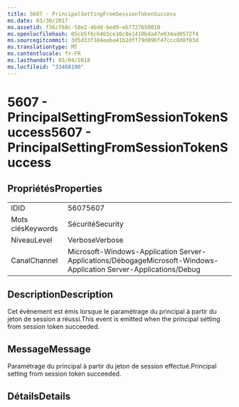 ```yaml
---
title: 5607 - PrincipalSettingFromSessionTokenSuccess
ms.date: 03/30/2017
ms.assetid: f36cf68c-58e2-4bdd-bed9-eb7727650010
ms.openlocfilehash: 05cb5f6cb465ce16c8e1410bda47e034ad0572f4
ms.sourcegitcommit: 3d5d33f384eeba41b2dff79d096f47ccc8d8f03d
ms.translationtype: MT
ms.contentlocale: fr-FR
ms.lasthandoff: 05/04/2018
ms.locfileid: "33468190"
---
```

# <a name="5607---principalsettingfromsessiontokensuccess"></a><span data-ttu-id="ec8b0-102">5607 - PrincipalSettingFromSessionTokenSuccess</span><span class="sxs-lookup"><span data-stu-id="ec8b0-102">5607 - PrincipalSettingFromSessionTokenSuccess</span></span>
## <a name="properties"></a><span data-ttu-id="ec8b0-103">Propriétés</span><span class="sxs-lookup"><span data-stu-id="ec8b0-103">Properties</span></span>  
  
|||  
|-|-|  
|<span data-ttu-id="ec8b0-104">ID</span><span class="sxs-lookup"><span data-stu-id="ec8b0-104">ID</span></span>|<span data-ttu-id="ec8b0-105">5607</span><span class="sxs-lookup"><span data-stu-id="ec8b0-105">5607</span></span>|  
|<span data-ttu-id="ec8b0-106">Mots clés</span><span class="sxs-lookup"><span data-stu-id="ec8b0-106">Keywords</span></span>|<span data-ttu-id="ec8b0-107">Sécurité</span><span class="sxs-lookup"><span data-stu-id="ec8b0-107">Security</span></span>|  
|<span data-ttu-id="ec8b0-108">Niveau</span><span class="sxs-lookup"><span data-stu-id="ec8b0-108">Level</span></span>|<span data-ttu-id="ec8b0-109">Verbose</span><span class="sxs-lookup"><span data-stu-id="ec8b0-109">Verbose</span></span>|  
|<span data-ttu-id="ec8b0-110">Canal</span><span class="sxs-lookup"><span data-stu-id="ec8b0-110">Channel</span></span>|<span data-ttu-id="ec8b0-111">Microsoft-Windows-Application Server-Applications/Débogage</span><span class="sxs-lookup"><span data-stu-id="ec8b0-111">Microsoft-Windows-Application Server-Applications/Debug</span></span>|  
  
## <a name="description"></a><span data-ttu-id="ec8b0-112">Description</span><span class="sxs-lookup"><span data-stu-id="ec8b0-112">Description</span></span>  
 <span data-ttu-id="ec8b0-113">Cet événement est émis lorsque le paramétrage du principal à partir du jeton de session a réussi.</span><span class="sxs-lookup"><span data-stu-id="ec8b0-113">This event is emitted when the principal setting from session token succeeded.</span></span>  
  
## <a name="message"></a><span data-ttu-id="ec8b0-114">Message</span><span class="sxs-lookup"><span data-stu-id="ec8b0-114">Message</span></span>  
 <span data-ttu-id="ec8b0-115">Paramétrage du principal à partir du jeton de session effectué.</span><span class="sxs-lookup"><span data-stu-id="ec8b0-115">Principal setting from session token succeeded.</span></span>  
  
## <a name="details"></a><span data-ttu-id="ec8b0-116">Détails</span><span class="sxs-lookup"><span data-stu-id="ec8b0-116">Details</span></span>
